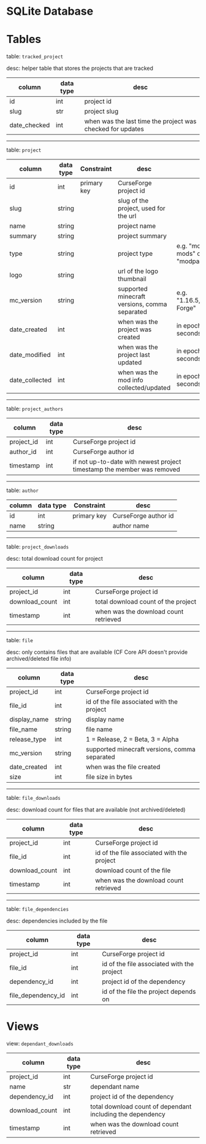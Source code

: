 # SQLite Database

# Tables

table: `tracked_project`

desc: helper table that stores the projects that are tracked

column | data type | desc |
----- | ---------- | ---- |
id | int | project id
slug | str | project slug
date_checked | int | when was the last time the project was checked for updates


---

table: `project` 

column | data type | Constraint | desc |      |
----- | ---------- | ------- | ---- | ----
id | int | primary key | CurseForge project id
slug | string | | slug of the project, used for the url
name | string | | project name
summary | string | | project summary
type | string | | project type | e.g. "mc-mods" or "modpacks"
logo | string | | url of the logo thumbnail
mc_version | string | | supported minecraft versions, comma separated | e.g. "1.16.5, Forge"
date_created | int | | when was the project was created | in epoch seconds
date_modified | int | | when was the project last updated | in epoch seconds
date_collected | int | | when was the mod info collected/updated | in epoch seconds

---

table: `project_authors` 

column | data type | desc |
----- | ---------- | ---- |
project_id | int | CurseForge project id
author_id | int | CurseForge author id
timestamp | int | if not up-to-date with newest project timestamp the member was removed

---

table: `author` 

column | data type | Constraint | desc |
----- | ---------- | ------- | ---- |
id | int | primary key | CurseForge author id
name | string  |  | author name

---

table: `project_downloads`

desc: total download count for project

column | data type | desc |
----- | ---------- | ---- |
project_id | int | CurseForge project id
download_count | int |total download count of the project
timestamp | int | when was the download count retrieved

---

table: `file`

desc: only contains files that are available (CF Core API doesn't provide archived/deleted file info)

column | data type | desc |
----- | ---------- | ---- |
project_id | int | CurseForge project id
file_id | int | id of the file associated with the project
display_name | string | display name
file_name | string | file name
release_type | int | 1 = Release, 2 = Beta, 3 = Alpha
mc_version | string | supported minecraft versions, comma separated
date_created | int | when was the file created
size | int | file size in bytes

---

table: `file_downloads`

desc: download count for files that are available (not archived/deleted)

column | data type | desc |
----- | ---------- | ---- |
project_id | int | CurseForge project id
file_id | int | id of the file associated with the project
download_count | int | download count of the file
timestamp | int | when was the download count retrieved

---

table: `file_dependencies`

desc: dependencies included by the file

column | data type | desc |
----- | ---------- | ---- |
project_id | int | CurseForge project id
file_id | int | id of the file associated with the project
dependency_id | int | project id of the dependency
file_dependency_id | int | id of the file the project depends on

# Views

view: `dependant_downloads`

column | data type | desc |
----- | ---------- | ---- |
project_id | int | CurseForge project id
name | str | dependant name
dependency_id | int | project id of the dependency
download_count | int | total download count of dependant including the dependency
timestamp | int | when was the download count retrieved
